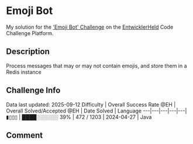 # Emoji Bot

My solution for the ['Emoji Bot' Challenge](https://platform.entwicklerheld.de/challenge/emoji-bot?technology=Java) on the [EntwicklerHeld](https://platform.entwicklerheld.de/) Code Challenge Platform.

## Description
Process messages that may or may not contain emojis, and store them in a Redis instance

## Challenge Info
Data last updated: 2025-09-12
Difficulty | Overall Success Rate @EH | Overall Solved/Accepted @EH | Date Solved | Language
---|---|---|---|---|
▮▯▯▯ | ████░░░░░░ 39% | 472 / 1203 | 2024-04-27 | Java

## Comment
